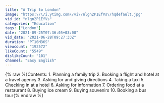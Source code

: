```yaml
---
title: "A Trip to London"
image: "https:\/\/i.ytimg.com\/vi\/nlgn2P1EfVs\/hqdefault.jpg"
vid_id: "nlgn2P1EfVs"
categories: "Education"
tags: ["London"]
date: "2021-09-25T07:36:05+03:00"
vid_date: "2021-06-28T09:27:33Z"
duration: "PT16M36S"
viewcount: "192572"
likeCount: "5549"
dislikeCount: "101"
channel: "Easy English"
---
```

{% raw %}Contents: 1. Planning a family trip 2. Booking a flight and hotel at a travel agency 3. Asking for and giving directions 4. Taking a taxi 5. Checking in at a hotel 6. Asking for information 7. Ordering food at a restaurant 8. Buying ice cream 9. Buying souvenirs 10. Booking a bus tour{% endraw %}
